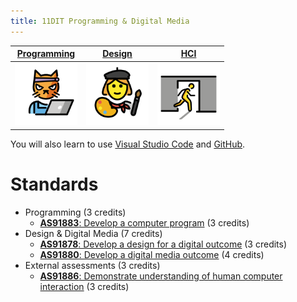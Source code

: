 ```yaml
---
title: 11DIT Programming & Digital Media
---
```


| [Programming](programming) | [Design](design) | [HCI](hci) |
| :---------: | :----: | :---: |
| <a href="programming" class="image-link"><img src="../img/programming.svg" title="Programming" width="100"></a> | <a href="design" class="image-link"><img src="../img/design.svg" title="Design" width="100"></a> | <a href="hci" class="image-link"><img src="../img/hci.svg" title="HCI" width="100"></a> |

You will also learn to use [Visual Studio Code](https://code.visualstudio.com/) and [GitHub](https://github.com/).

# Standards

* Programming (3 credits)
    * [**AS91883**: Develop a computer program](https://www.nzqa.govt.nz/nqfdocs/ncea-resource/achievements/2019/as91883.pdf) (3 credits)
* Design & Digital Media (7 credits)
    * [**AS91878**: Develop a design for a digital outcome](https://www.nzqa.govt.nz/nqfdocs/ncea-resource/achievements/2019/as91878.pdf) (3 credits)
    * [**AS91880**: Develop a digital media outcome](https://www.nzqa.govt.nz/nqfdocs/ncea-resource/achievements/2019/as91878.pdf) (4 credits)
* External assessments (3 credits)
    * [**AS91886**: Demonstrate understanding of human computer interaction](https://www.nzqa.govt.nz/nqfdocs/ncea-resource/achievements/2019/as91886.pdf) (3 credits)